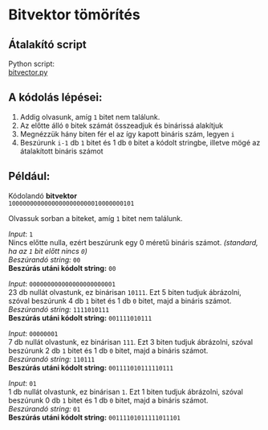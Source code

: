 # Bitvektor tömörítés

## Átalakító script

Python script:<br>
[bitvector.py](bitvector.py)

## A kódolás lépései:

1. Addig olvasunk, amíg `1` bitet nem találunk.
2. Az előtte álló `0` bitek számát összeadjuk és binárissá alakítjuk
3. Megnézzük hány biten fér el az így kapott bináris szám, legyen `i`
4. Beszúrunk `i-1` db `1` bitet és 1 db `0` bitet a kódolt stringbe, illetve mögé az átalakított bináris számot

## Például:

Kódolandó **bitvektor**<br>
`10000000000000000000000010000000101`

Olvassuk sorban a biteket, amíg `1` bitet nem találunk.

_Input_: `1`<br>
Nincs előtte nulla, ezért beszúrunk egy 0 méretű bináris számot. _(standard, ha az `1` bit előtt nincs `0`)_<br>
_Beszúrandó string:_ `00`<br>
**Beszúrás utáni kódolt string:** `00`<br>

_Input_: `000000000000000000000001`<br>
23 db nullát olvastunk, ez binárisan `10111`. Ezt 5 biten tudjuk ábrázolni, szóval beszúrunk 4 db `1` bitet és 1 db `0` bitet, majd a bináris számot.<br>
_Beszúrandó string:_ `1111010111`<br>
**Beszúrás utáni kódolt string:** `001111010111`

_Input_: `00000001`<br>
7 db nullát olvastunk, ez binárisan `111`. Ezt 3 biten tudjuk ábrázolni, szóval beszúrunk 2 db `1` bitet és 1 db `0` bitet, majd a bináris számot.<br>
_Beszúrandó string:_ `110111`<br>
**Beszúrás utáni kódolt string:** `001111010111110111`

_Input_: `01`<br>
1 db nullát olvastunk, ez binárisan `1`. Ezt 1 biten tudjuk ábrázolni, szóval beszúrunk 0 db `1` bitet és 1 db `0` bitet, majd a bináris számot.<br>
_Beszúrandó string:_ `01`<br>
**Beszúrás utáni kódolt string:** `00111101011111011101`
